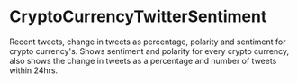 # CryptoCurrencyTwitterSentiment
Recent tweets, change in tweets as percentage, polarity and sentiment for crypto currency's. 
Shows sentiment and polarity for every crypto currency, also shows the change in tweets as a percentage and number of tweets within 24hrs.

